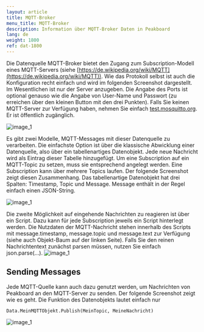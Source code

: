 ```yaml
---
layout: article
title: MQTT-Broker
menu_title: MQTT-Broker
description: Information über MQTT-Broker Daten in Peakboard
lang: de
weight: 1800
ref: dat-1800
---
```

Die Datenquelle MQTT-Broker bietet den Zugang zum Subscription-Modell eines MQTT-Servers (siehe [https://de.wikipedia.org/wiki/MQTT](https://de.wikipedia.org/wiki/MQTT)). Wie das Protokoll selbst ist auch die Konfiguration recht einfach und wird im folgenden Screenshot dargestellt. Im Wesentlichen ist nur der Server anzugeben. Die Angabe des Ports ist optional genauso wie die Angabe von User-Name und Passwort (zu erreichen über den kleinen Button mit den drei Punkten). Falls Sie keinen MQTT-Server zur Verfügung haben, nehmen Sie einfach [test.mosquitto.org](http://test.mosquitto.org/). Er ist öffentlich zugänglich.

![image_1](/assets/images/data-sources/mqtt-broker/datenquellen-mqtt-01.png)

Es gibt zwei Modelle, MQTT-Messages mit dieser Datenquelle zu verarbeiten. Die einfachste Option ist über die klassische Abwicklung einer Datenquelle, also über ein tabellenartiges Datenobjekt. Jede neue Nachricht wird als Eintrag dieser Tabelle hinzugefügt. Um eine Subscription auf ein MQTT-Topic zu setzen, muss sie entsprechend angelegt werden. Eine Subscription kann über mehrere Topics laufen. Der folgende Screenshot zeigt diesen Zusammenhang. Das tabellenartige Datenobjekt hat drei Spalten: Timestamp, Topic und Message. Message enthält in der Regel einfach einen JSON-String.

![image_1](/assets/images/data-sources/mqtt-broker/datenquellen-mqtt-02.png)

Die zweite Möglichkeit auf eingehende Nachrichten zu reagieren ist über ein Script. Dazu kann für jede Subscription jeweils ein Script hinterlegt werden. Die Nutzdaten der MQTT-Nachricht stehen innerhalb des Scripts mit message.timestamp, message.topic und message.text zur Verfügung (siehe auch Objekt-Baum auf der linken Seite). Falls Sie den reinen Nachrichtentext zunächst parsen müssen, nutzen Sie einfach json.parse(…).
![image_1](/assets/images/data-sources/mqtt-broker/datenquellen-mqtt-03.png)

## Sending Messages

Jede MQTT-Quelle kann auch dazu genutzt werden, um Nachrichten von Peakboard an den MQTT-Server zu senden. Der folgende Screenshot zeigt wie es geht. Die Funktion des Datenobjekts lautet einfach nur


```
Data.MeinMQTTObjekt.Publish(MeinTopic, MeineNachricht)
```

![image_1](/assets/images/data-sources/mqtt-broker/datenquellen-mqtt-04.png)
